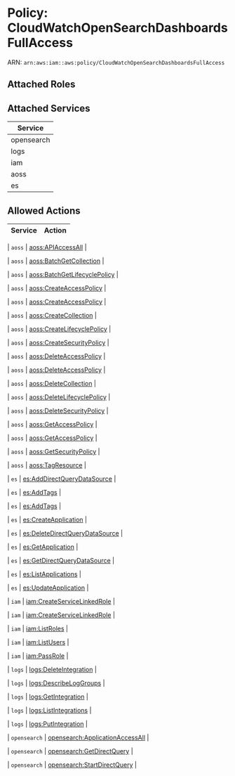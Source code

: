 # Policy: CloudWatchOpenSearchDashboardsFullAccess

ARN: `arn:aws:iam::aws:policy/CloudWatchOpenSearchDashboardsFullAccess`

## Attached Roles

## Attached Services

| Service |
|---------|
| opensearch |
| logs |
| iam |
| aoss |
| es |

## Allowed Actions

| Service | Action |
|:-------:|--------|

| `aoss` | [aoss:APIAccessAll](../actions.md#aoss:apiaccessall) |

| `aoss` | [aoss:BatchGetCollection](../actions.md#aoss:batchgetcollection) |

| `aoss` | [aoss:BatchGetLifecyclePolicy](../actions.md#aoss:batchgetlifecyclepolicy) |

| `aoss` | [aoss:CreateAccessPolicy](../actions.md#aoss:createaccesspolicy) |

| `aoss` | [aoss:CreateAccessPolicy](../actions.md#aoss:createaccesspolicy) |

| `aoss` | [aoss:CreateCollection](../actions.md#aoss:createcollection) |

| `aoss` | [aoss:CreateLifecyclePolicy](../actions.md#aoss:createlifecyclepolicy) |

| `aoss` | [aoss:CreateSecurityPolicy](../actions.md#aoss:createsecuritypolicy) |

| `aoss` | [aoss:DeleteAccessPolicy](../actions.md#aoss:deleteaccesspolicy) |

| `aoss` | [aoss:DeleteAccessPolicy](../actions.md#aoss:deleteaccesspolicy) |

| `aoss` | [aoss:DeleteCollection](../actions.md#aoss:deletecollection) |

| `aoss` | [aoss:DeleteLifecyclePolicy](../actions.md#aoss:deletelifecyclepolicy) |

| `aoss` | [aoss:DeleteSecurityPolicy](../actions.md#aoss:deletesecuritypolicy) |

| `aoss` | [aoss:GetAccessPolicy](../actions.md#aoss:getaccesspolicy) |

| `aoss` | [aoss:GetAccessPolicy](../actions.md#aoss:getaccesspolicy) |

| `aoss` | [aoss:GetSecurityPolicy](../actions.md#aoss:getsecuritypolicy) |

| `aoss` | [aoss:TagResource](../actions.md#aoss:tagresource) |

| `es` | [es:AddDirectQueryDataSource](../actions.md#es:adddirectquerydatasource) |

| `es` | [es:AddTags](../actions.md#es:addtags) |

| `es` | [es:AddTags](../actions.md#es:addtags) |

| `es` | [es:CreateApplication](../actions.md#es:createapplication) |

| `es` | [es:DeleteDirectQueryDataSource](../actions.md#es:deletedirectquerydatasource) |

| `es` | [es:GetApplication](../actions.md#es:getapplication) |

| `es` | [es:GetDirectQueryDataSource](../actions.md#es:getdirectquerydatasource) |

| `es` | [es:ListApplications](../actions.md#es:listapplications) |

| `es` | [es:UpdateApplication](../actions.md#es:updateapplication) |

| `iam` | [iam:CreateServiceLinkedRole](../actions.md#iam:createservicelinkedrole) |

| `iam` | [iam:CreateServiceLinkedRole](../actions.md#iam:createservicelinkedrole) |

| `iam` | [iam:ListRoles](../actions.md#iam:listroles) |

| `iam` | [iam:ListUsers](../actions.md#iam:listusers) |

| `iam` | [iam:PassRole](../actions.md#iam:passrole) |

| `logs` | [logs:DeleteIntegration](../actions.md#logs:deleteintegration) |

| `logs` | [logs:DescribeLogGroups](../actions.md#logs:describeloggroups) |

| `logs` | [logs:GetIntegration](../actions.md#logs:getintegration) |

| `logs` | [logs:ListIntegrations](../actions.md#logs:listintegrations) |

| `logs` | [logs:PutIntegration](../actions.md#logs:putintegration) |

| `opensearch` | [opensearch:ApplicationAccessAll](../actions.md#opensearch:applicationaccessall) |

| `opensearch` | [opensearch:GetDirectQuery](../actions.md#opensearch:getdirectquery) |

| `opensearch` | [opensearch:StartDirectQuery](../actions.md#opensearch:startdirectquery) |
